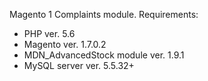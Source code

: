 Magento 1 Complaints module.
Requirements:
- PHP ver. 5.6
- Magento ver. 1.7.0.2
- MDN_AdvancedStock module ver. 1.9.1
- MySQL server ver. 5.5.32+
